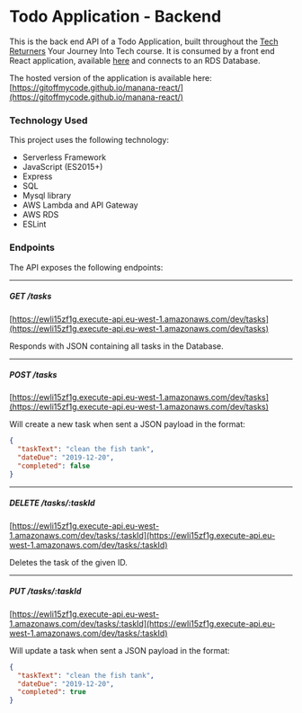 # Todo Application - Backend

This is the back end API of a Todo Application, built throughout the [Tech Returners](https://techreturners.com) Your Journey Into Tech course. It is consumed by a front end React application, available [here](https://github.com/GitOffMyCode/manana-react) and connects to an RDS Database.

The hosted version of the application is available here: [https://gitoffmycode.github.io/manana-react/](https://gitoffmycode.github.io/manana-react/)

### Technology Used

This project uses the following technology:

- Serverless Framework
- JavaScript (ES2015+)
- Express
- SQL
- Mysql library
- AWS Lambda and API Gateway
- AWS RDS
- ESLint

### Endpoints

The API exposes the following endpoints:

---

##### GET /tasks

[https://ewli15zf1g.execute-api.eu-west-1.amazonaws.com/dev/tasks](https://ewli15zf1g.execute-api.eu-west-1.amazonaws.com/dev/tasks)

Responds with JSON containing all tasks in the Database.

---

##### POST /tasks

[https://ewli15zf1g.execute-api.eu-west-1.amazonaws.com/dev/tasks](https://ewli15zf1g.execute-api.eu-west-1.amazonaws.com/dev/tasks)

Will create a new task when sent a JSON payload in the format:

```json
{
  "taskText": "clean the fish tank",
  "dateDue": "2019-12-20",
  "completed": false
}
```

---

##### DELETE /tasks/:taskId

[https://ewli15zf1g.execute-api.eu-west-1.amazonaws.com/dev/tasks/:taskId](https://ewli15zf1g.execute-api.eu-west-1.amazonaws.com/dev/tasks/:taskId)

Deletes the task of the given ID.

---

##### PUT /tasks/:taskId

[https://ewli15zf1g.execute-api.eu-west-1.amazonaws.com/dev/tasks/:taskId](https://ewli15zf1g.execute-api.eu-west-1.amazonaws.com/dev/tasks/:taskId)

Will update a task when sent a JSON payload in the format:

```json
{
  "taskText": "clean the fish tank",
  "dateDue": "2019-12-20",
  "completed": true
}
```